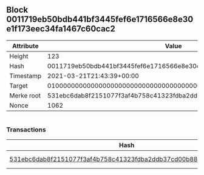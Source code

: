 ## Block 0011719eb50bdb441bf3445fef6e1716566e8e30e1f173eec34fa1467c60cac2

Attribute | Value
--- | ---
Height | 123
Hash | 0011719eb50bdb441bf3445fef6e1716566e8e30e1f173eec34fa1467c60cac2
Timestamp | 2021-03-21T21:43:39+00:00
Target | 0100000000000000000000000000000000000000000000000000000000000000
Merke root | 531ebc6dab8f2151077f3af4b758c41323fdba2ddb37cd00b888a471a2f92d2f
Nonce | 1062

```

```

### Transactions

Hash | Amount
--- | ---
[531ebc6dab8f2151077f3af4b758c41323fdba2ddb37cd00b888a471a2f92d2f](531ebc6dab8f2151077f3af4b758c41323fdba2ddb37cd00b888a471a2f92d2f.md) | 10.00000000 SKEPTI 
